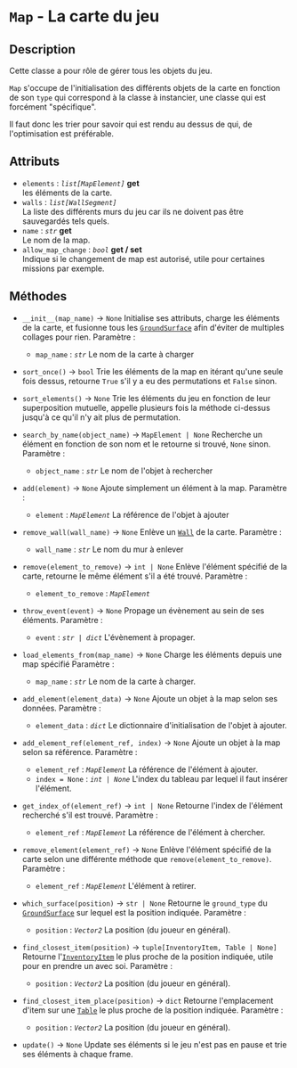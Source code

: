 # `Map` - La carte du jeu

## Description

Cette classe a pour rôle de gérer tous les objets du jeu.

`Map` s'occupe de l'initialisation des différents objets de la carte en fonction de son `type` qui correspond à la classe à instancier, une classe qui est forcément "spécifique".

Il faut donc les trier pour savoir qui est rendu au dessus de qui, de l'optimisation est préférable.

## Attributs
- `elements` : *`list[MapElement]`* **get** \
  les éléments de la carte.
- `walls` : *`list[WallSegment]`* \
  La liste des différents murs du jeu car ils ne doivent pas être sauvegardés tels quels.
- `name` : *`str`* **get** \
  Le nom de la map.
- `allow_map_change` : *`bool`* **get / set** \
  Indique si le changement de map est autorisé, utile pour certaines missions par exemple.

## Méthodes
- `__init__(map_name)` &rarr; `None`
  Initialise ses attributs, charge les éléments de la carte, et fusionne tous les [`GroundSurface`](ground_surface.md) afin d'éviter de multiples collages pour rien.
  Paramètre :
  * `map_name` : *`str`*
  Le nom de la carte à charger

- `sort_once()` &rarr; `bool`
  Trie les éléments de la map en itérant qu'une seule fois dessus, retourne `True` s'il y a eu des permutations et `False` sinon.

- `sort_elements()` &rarr; `None`
  Trie les éléments du jeu en fonction de leur superposition mutuelle, appelle plusieurs fois la méthode ci-dessus jusqu'à ce qu'il n'y ait plus de permutation.

- `search_by_name(object_name)` &rarr; `MapElement | None`
  Recherche un élément en fonction de son nom et le retourne si trouvé, `None` sinon.
  Paramètre :
  * `object_name` : *`str`*
  Le nom de l'objet à rechercher

- `add(element)` &rarr; `None`
  Ajoute simplement un élément à la map.
  Paramètre :
  * `element` : *`MapElement`*
  La référence de l'objet à ajouter

- `remove_wall(wall_name)` &rarr; `None`
  Enlève un [`Wall`](wall.md) de la carte.
  Paramètre :
  * `wall_name` : *`str`*
  Le nom du mur à enlever

- `remove(element_to_remove)` &rarr; `int | None`
  Enlève l'élément spécifié de la carte, retourne le même élément s'il a été trouvé.
  Paramètre :
  * `element_to_remove` : *`MapElement`*

- `throw_event(event)` &rarr; `None`
  Propage un évènement au sein de ses éléments.
  Paramètre :
  * `event` : *`str | dict`*
  L'évènement à propager.

- `load_elements_from(map_name)` &rarr; `None`
  Charge les éléments depuis une map spécifié
  Paramètre :
  * `map_name` : *`str`*
  Le nom de la carte à charger.

- `add_element(element_data)` &rarr; `None`
  Ajoute un objet à la map selon ses données.
  Paramètre :
  * `element_data` : *`dict`*
  Le dictionnaire d'initialisation de l'objet à ajouter.

- `add_element_ref(element_ref, index)` &rarr; `None`
  Ajoute un objet à la map selon sa référence.
  Paramètre :
  * `element_ref` : *`MapElement`*
  La référence de l'élément à ajouter.
  * `index = None` : *`int | None`*
  L'index du tableau par lequel il faut insérer l'élément.

- `get_index_of(element_ref)` &rarr; `int | None`
  Retourne l'index de l'élément recherché s'il est trouvé.
  Paramètre :
  * `element_ref` : *`MapElement`*
  La référence de l'élément à chercher.

- `remove_element(element_ref)` &rarr; `None`
  Enlève l'élément spécifié de la carte selon une différente méthode que `remove(element_to_remove)`.
  Paramètre :
  * `element_ref` : *`MapElement`*
  L'élément à retirer.

- `which_surface(position)` &rarr; `str | None`
  Retourne le `ground_type` du [`GroundSurface`](ground_surface.md) sur lequel est la position indiquée.
  Paramètre :
  * `position` : *`Vector2`*
  La position (du joueur en général).

- `find_closest_item(position)` &rarr; `tuple[InventoryItem, Table | None]`
  Retourne l'[`InventoryItem`](inventory_item.md) le plus proche de la position indiquée, utile pour en prendre un avec soi.
  Paramètre :
  * `position` : *`Vector2`*
  La position (du joueur en général).

- `find_closest_item_place(position)` &rarr; `dict`
  Retourne l'emplacement d'item sur une [`Table`](table.md) le plus proche de la position indiquée.
  Paramètre :
  * `position` : *`Vector2`*
  La position (du joueur en général).

- `update()` &rarr; `None`
  Update ses éléments si le jeu n'est pas en pause et trie ses éléments à chaque frame.
